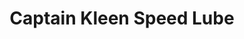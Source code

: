 ---
title: "Captain Kleen Speed Lube"
url: /kennesaw/captain-kleen-speed-lube/
shop: Autowerkstatt
---